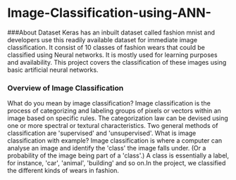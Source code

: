 # Image-Classification-using-ANN-
###About Dataset
Keras has an inbuilt dataset called fashion mnist and developers use this readily available dataset for immediate
image classification. It consist of 10 classes of fashion wears that could be classified using Neural networks.
It is mostly used for learning purposes and availability. This project covers the classification of these images
using basic artificial neural networks.
### Overview of Image Classification
What do you mean by image classification?
Image classification is the process of categorizing and labeling groups of pixels or vectors within an image based 
on specific rules. The categorization law can be devised using one or more spectral or textural characteristics. 
Two general methods of classification are 'supervised' and 'unsupervised'.
What is image classification with example?
Image classification is where a computer can analyse an image and identify the 'class' the image falls under. 
(Or a probability of the image being part of a 'class'.) A class is essentially a label, for instance, 'car', 'animal',
'building' and so on.In the project, we classified the different kinds of wears in fashion.
